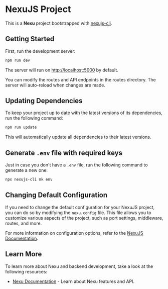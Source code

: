 # NexuJS Project

This is a **Nexu** project bootstrapped with [nexujs-cli]().

## Getting Started

First, run the development server:

```bash
npm run dev
```

The server will run on [http://localhost:5000](http://localhost:5000) by default.

You can modify the routes and API endpoints in the routes directory. The server will auto-reload when changes are made.

## Updating Dependencies

To keep your project up to date with the latest versions of its dependencies, run the following command:

```bash
npm run update
```

This will automatically update all dependencies to their latest versions.

## Generate `.env` file with required keys

Just in case you don't have a `.env` file, run the following command to generate a new one:

```bash
npx nexujs-cli mk env
```

## Changing Default Configuration

If you need to change the default configuration for your NexuJS project, you can do so by modifying the `nexu.config` file. This file allows you to customize various aspects of the project, such as port settings, middleware, routes, and more.

For more information on configuration options, refer to the [NexuJS Documentation](https://github.com/Kingrashy12/nexu/blob/main/packages/nexujs/README.md#configuration).

## Learn More

To learn more about Nexu and backend development, take a look at the following resources:

- [Nexu Documentation](https://github.com/Kingrashy12/nexu#readme) - Learn about Nexu features and API.
